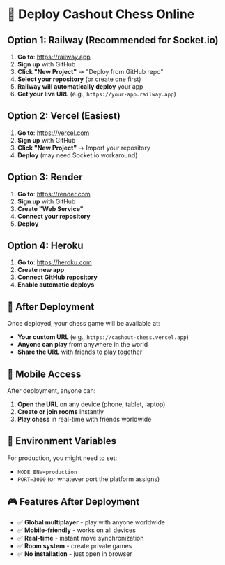 # 🚀 Deploy Cashout Chess Online

## Option 1: Railway (Recommended for Socket.io)

1. **Go to**: https://railway.app
2. **Sign up** with GitHub
3. **Click "New Project"** → "Deploy from GitHub repo"
4. **Select your repository** (or create one first)
5. **Railway will automatically deploy** your app
6. **Get your live URL** (e.g., `https://your-app.railway.app`)

## Option 2: Vercel (Easiest)

1. **Go to**: https://vercel.com
2. **Sign up** with GitHub
3. **Click "New Project"** → Import your repository
4. **Deploy** (may need Socket.io workaround)

## Option 3: Render

1. **Go to**: https://render.com
2. **Sign up** with GitHub
3. **Create "Web Service"**
4. **Connect your repository**
5. **Deploy**

## Option 4: Heroku

1. **Go to**: https://heroku.com
2. **Create new app**
3. **Connect GitHub repository**
4. **Enable automatic deploys**

## 🎯 After Deployment

Once deployed, your chess game will be available at:
- **Your custom URL** (e.g., `https://cashout-chess.vercel.app`)
- **Anyone can play** from anywhere in the world
- **Share the URL** with friends to play together

## 📱 Mobile Access

After deployment, anyone can:
1. **Open the URL** on any device (phone, tablet, laptop)
2. **Create or join rooms** instantly
3. **Play chess** in real-time with friends worldwide

## 🔧 Environment Variables

For production, you might need to set:
- `NODE_ENV=production`
- `PORT=3000` (or whatever port the platform assigns)

## 🎮 Features After Deployment

- ✅ **Global multiplayer** - play with anyone worldwide
- ✅ **Mobile-friendly** - works on all devices
- ✅ **Real-time** - instant move synchronization
- ✅ **Room system** - create private games
- ✅ **No installation** - just open in browser
